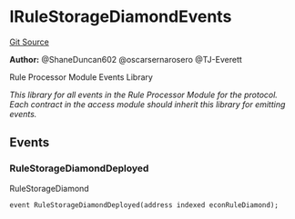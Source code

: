 # IRuleStorageDiamondEvents
[Git Source](https://github.com/thrackle-io/rules-protocol/blob/49ab19f6a1a98efed1de2dc532ff3da9b445a7cb/src/interfaces/IEvents.sol)

**Author:**
@ShaneDuncan602 @oscarsernarosero @TJ-Everett

Rule Processor Module Events Library

*This library for all events in the Rule Processor Module for the protocol. Each contract in the access module should inherit this library for emitting events.*


## Events
### RuleStorageDiamondDeployed
RuleStorageDiamond


```solidity
event RuleStorageDiamondDeployed(address indexed econRuleDiamond);
```

